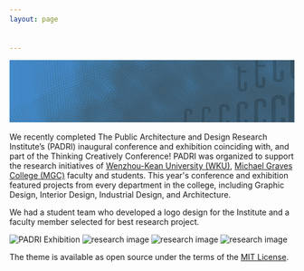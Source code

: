 ```yaml
---
layout: page


---
```


![](assets/2021PADRIBackground-00a_.png)


We recently completed The Public Architecture and Design Research Institute’s (PADRI) inaugural conference and exhibition coinciding with, and part of the Thinking Creatively Conference! PADRI was organized to support the research initiatives of [Wenzhou-Kean University (WKU)](wku.edu.cn), [Michael Graves College (MGC)](http://design.wku.edu.cn/) faculty and students. This year's conference and exhibition featured projects from every department in the college, including Graphic Design, Interior Design, Industrial Design, and Architecture.

We had a student team who developed a logo design for the Institute and a faculty member selected for best research project.



<img src="https://raw.githubusercontent.com/steenblikrs/padri/main/assets/IMG_20210522_104153.jpg" alt="PADRI Exhibition" style="width:400px;">

<img src="https://raw.githubusercontent.com/steenblikrs/padri/main/assets/IMG_20210522_132429.jpg" alt="research image" style="width:400px;">

<img src="https://raw.githubusercontent.com/steenblikrs/PADRI/main/assets/IMG_20210522_135913.jpg" alt="research image" style="width:400px;">

<img src="https://raw.githubusercontent.com/steenblikrs/PADRI/main/assets/IMG_20210522_141619.jpg" alt="research image" style="width:400px;">



The theme is available as open source under the terms of the [MIT License](http://opensource.org/licenses/MIT).

